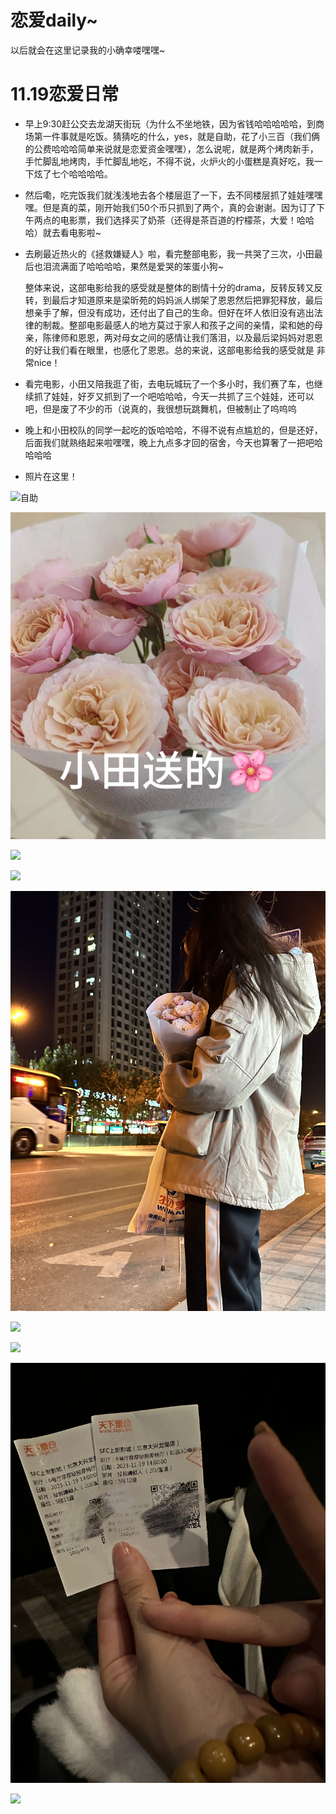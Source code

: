 # 恋爱daily~

以后就会在这里记录我的小确幸喽嘿嘿~

# 11.19恋爱日常

- 早上9:30赶公交去龙湖天街玩（为什么不坐地铁，因为省钱哈哈哈哈哈，到商场第一件事就是吃饭。猜猜吃的什么，yes，就是自助，花了小三百（我们俩的公费哈哈哈简单来说就是恋爱资金嘿嘿），怎么说呢，就是两个烤肉新手，手忙脚乱地烤肉，手忙脚乱地吃，不得不说，火炉火的小蛋糕是真好吃，我一下炫了七个哈哈哈哈。

- 然后嘞，吃完饭我们就浅浅地去各个楼层逛了一下，去不同楼层抓了娃娃嘿嘿嘿。但是真的菜，刚开始我们50个币只抓到了两个，真的会谢谢。因为订了下午两点的电影票，我们选择买了奶茶（还得是茶百道的柠檬茶，大爱！哈哈哈）就去看电影啦~

- 去刷最近热火的《拯救嫌疑人》啦，看完整部电影，我一共哭了三次，小田最后也泪流满面了哈哈哈哈，果然是爱哭的笨蛋小狗~

  整体来说，这部电影给我的感受就是整体的剧情十分的drama，反转反转又反转，到最后才知道原来是梁昕苑的妈妈派人绑架了恩恩然后把罪犯释放，最后想亲手了解，但没有成功，还付出了自己的生命。但好在坏人依旧没有逃出法律的制裁。整部电影最感人的地方莫过于家人和孩子之间的亲情，梁和她的母亲，陈律师和恩恩，两对母女之间的感情让我们落泪，以及最后梁妈妈对恩恩的好让我们看在眼里，也感化了恩恩。总的来说，这部电影给我的感受就是 非常nice！

- 看完电影，小田又陪我逛了街，去电玩城玩了一个多小时，我们赛了车，也继续抓了娃娃，好歹又抓到了一个吧哈哈哈，今天一共抓了三个娃娃，还可以吧，但是废了不少的币（说真的，我很想玩跳舞机，但被制止了呜呜呜

- 晚上和小田校队的同学一起吃的饭哈哈哈，不得不说有点尴尬的，但是还好，后面我们就熟络起来啦嘿嘿，晚上九点多才回的宿舍，今天也算奢了一把吧哈哈哈哈

- 照片在这里！

![自助](./pic/自助.jpg)

![花花](./pic/花花.jpg)

![](./pic/车神.jpg)

![](./pic/娃娃.jpg)

![](./pic/美女.jpg)

![](./pic/大头贴.jpg)

![](./pic/耶.jpg)

![](./pic/电影票.jpg)

![](./pic/宝可梦.jpg)